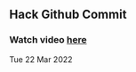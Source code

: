
 ## Hack Github Commit 
 ### Watch video <a href="https://www.youtube.com">here</a> 
 Tue 22 Mar 2022 
